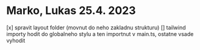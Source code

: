 # Marko, Lukas 25.4. 2023

[x] spravit layout folder (movnut do neho zakladnu strukturu)
[] tailwind importy hodit do globalneho stylu a ten importnut v main.ts, ostatne vsade vyhodit